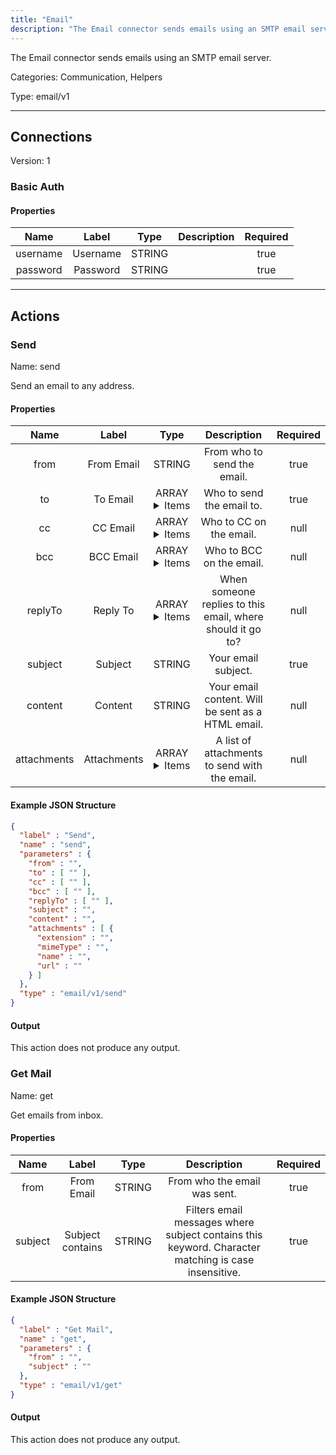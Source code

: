 ```yaml
---
title: "Email"
description: "The Email connector sends emails using an SMTP email server."
---
```


The Email connector sends emails using an SMTP email server.


Categories: Communication, Helpers


Type: email/v1

<hr />



## Connections

Version: 1


### Basic Auth

#### Properties

|      Name       |      Label     |     Type     |     Description     | Required |
|:---------------:|:--------------:|:------------:|:-------------------:|:--------:|
| username | Username | STRING |  | true |
| password | Password | STRING |  | true |





<hr />



## Actions


### Send
Name: send

Send an email to any address.

#### Properties

|      Name       |      Label     |     Type     |     Description     | Required |
|:---------------:|:--------------:|:------------:|:-------------------:|:--------:|
| from | From Email | STRING | From who to send the email. | true |
| to | To Email | ARRAY <details> <summary> Items </summary> [STRING] </details> | Who to send the email to. | true |
| cc | CC Email | ARRAY <details> <summary> Items </summary> [STRING] </details> | Who to CC on the email. | null |
| bcc | BCC Email | ARRAY <details> <summary> Items </summary> [STRING] </details> | Who to BCC on the email. | null |
| replyTo | Reply To | ARRAY <details> <summary> Items </summary> [STRING] </details> | When someone replies to this email, where should it go to? | null |
| subject | Subject | STRING | Your email subject. | true |
| content | Content | STRING | Your email content. Will be sent as a HTML email. | null |
| attachments | Attachments | ARRAY <details> <summary> Items </summary> [FILE_ENTRY] </details> | A list of attachments to send with the email. | null |

#### Example JSON Structure
```json
{
  "label" : "Send",
  "name" : "send",
  "parameters" : {
    "from" : "",
    "to" : [ "" ],
    "cc" : [ "" ],
    "bcc" : [ "" ],
    "replyTo" : [ "" ],
    "subject" : "",
    "content" : "",
    "attachments" : [ {
      "extension" : "",
      "mimeType" : "",
      "name" : "",
      "url" : ""
    } ]
  },
  "type" : "email/v1/send"
}
```

#### Output

This action does not produce any output.




### Get Mail
Name: get

Get emails from inbox.

#### Properties

|      Name       |      Label     |     Type     |     Description     | Required |
|:---------------:|:--------------:|:------------:|:-------------------:|:--------:|
| from | From Email | STRING | From who the email was sent. | true |
| subject | Subject contains | STRING | Filters email messages where subject contains this keyword. Character matching is case insensitive. | true |

#### Example JSON Structure
```json
{
  "label" : "Get Mail",
  "name" : "get",
  "parameters" : {
    "from" : "",
    "subject" : ""
  },
  "type" : "email/v1/get"
}
```

#### Output

This action does not produce any output.






